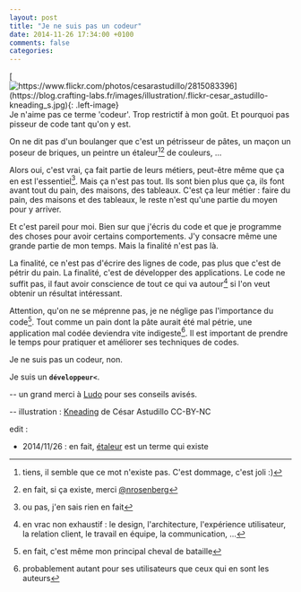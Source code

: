 ```yaml
---
layout: post
title: "Je ne suis pas un codeur"
date: 2014-11-26 17:34:00 +0100
comments: false
categories: 
---
```

[![https://www.flickr.com/photos/cesarastudillo/2815083396](https://blog.crafting-labs.fr/images/illustration/.flickr-cesar_astudillo-kneading_s.jpg){: .left-image}
](/images/illustration/flickr-cesar_astudillo-kneading.jpg)Je n'aime pas ce terme 'codeur'. Trop restrictif à mon goût. Et pourquoi pas pisseur de code tant qu'on y est.

On ne dit pas d'un boulanger que c'est un pétrisseur de pâtes, un maçon un poseur de briques, un peintre un étaleur[^1][^2] de couleurs, ...


Alors oui, c'est vrai, ça fait partie de leurs métiers, peut-être même que ça en est l'essentiel[^3]. Mais ça n'est pas tout.
Ils sont bien plus que ça, ils font avant tout du pain, des maisons, des tableaux. C'est ça leur métier : faire du pain, des maisons et des tableaux, le reste n'est qu'une partie du moyen pour y arriver.

Et c'est pareil pour moi. Bien sur que j'écris du code et que je programme des choses pour avoir certains comportements. J'y consacre même une grande partie de mon temps.
Mais la finalité n'est pas là.

La finalité, ce n'est pas d'écrire des lignes de code, pas plus que c'est de pétrir du pain. La finalité, c'est de développer des applications.
Le code ne suffit pas, il faut avoir conscience de tout ce qui va autour[^4] si l'on veut obtenir un résultat intéressant.

Attention, qu'on ne se méprenne pas, je ne néglige pas l'importance du code[^5]. Tout comme un pain dont la pâte aurait été mal pétrie, une application mal codée deviendra vite indigeste[^6]. Il est important de prendre le temps pour pratiquer et améliorer ses techniques de codes. 


Je ne suis pas un codeur, non.

Je suis un __``développeur<``__.

-- un grand merci à [Ludo](https://twitter.com/ludopradel)  pour ses conseils avisés.

-- illustration : [Kneading](https://www.flickr.com/photos/cesarastudillo/2815083396) de César Astudillo CC-BY-NC

edit :

* 2014/11/26 : en fait, [étaleur](http://www.cnrtl.fr/definition/%C3%A9taleur) est un terme qui existe

[^1]: tiens, il semble que ce mot n'existe pas. C'est dommage, c'est joli :)
[^2]: en fait, si ça existe, merci [@nrosenberg](https://twitter.com/nrosenberg)
[^3]: ou pas, j'en sais rien en fait
[^4]: en vrac non exhaustif : le design, l'architecture, l'expérience utilisateur, la relation client, le travail en équipe, la communication, ...
[^5]: en fait, c'est même mon principal cheval de bataille
[^6]: probablement autant pour ses utilisateurs que ceux qui en sont les auteurs
